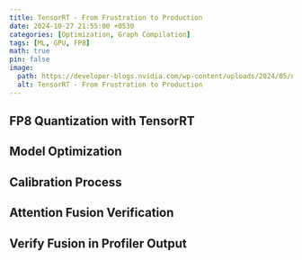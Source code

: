 ```yaml
---
title: TensorRT - From Frustration to Production
date: 2024-10-27 21:55:00 +0530
categories: [Optimization, Graph Compilation]
tags: [ML, GPU, FP8]
math: true
pin: false
image:
  path: https://developer-blogs.nvidia.com/wp-content/uploads/2024/05/nvidia-tensorrt-model-optimizer-graphic.jpg
  alt: TensorRT - From Frustration to Production
---
```


## FP8 Quantization with TensorRT


## Model Optimization


## Calibration Process
   

## Attention Fusion Verification


## Verify Fusion in Profiler Output

